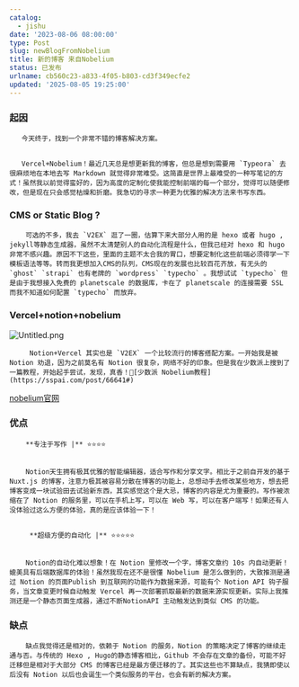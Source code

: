 ```yaml
---
catalog:
  - jishu
date: '2023-08-06 08:00:00'
type: Post
slug: newBlogFromNobelium
title: 新的博客 来自Nobelium
status: 已发布
urlname: cb560c23-a833-4f05-b803-cd3f349ecfe2
updated: '2025-08-05 19:25:00'
---
```


### 起因


       今天终于，找到一个非常不错的博客解决方案。


       Vercel+Nobelium！最近几天总是想更新我的博客，但总是想到需要用 `Typeora` 去很麻烦地在本地去写 Markdown 就觉得非常难受。这简直是世界上最难受的一种写笔记的方式！虽然我以前觉得蛮好的，因为高度的定制化使我能控制前端的每一个部分，觉得可以随便修改，但是现在只会感觉枯燥和折磨。我急切的寻求一种更为优雅的解决方法来书写东西。


### CMS or Static Blog ?


        可选的不多，我去 `V2EX` 逛了一圈，估算下来大部分人用的是 hexo 或者 hugo , jekyll等静态生成器，虽然不太清楚别人的自动化流程是什么，但我已经对 hexo 和 hugo 非常不感兴趣。原因不下这些，里面的主题不太合我的胃口，想要定制化这些前端必须得学一下模板语法等等。转而我更想加入CMS的队列，CMS现在的发展也比较百花齐放，有无头的 `ghost` `strapi` 也有老牌的 `wordpress` `typecho` 。我想试试 `typecho` 但是由于我想接入免费的 planetscale 的数据库，卡在了 planetscale 的连接需要 SSL 而我不知道如何配置 `typecho` 而放弃。


### Vercel+notion+nobelium


![Untitled.png](https://prod-files-secure.s3.us-west-2.amazonaws.com/ed141b76-e4f4-4030-b3c9-9f8f9925cc4f/0ecc86b3-acdd-477f-ab59-852a7f533d4c/Untitled.png?X-Amz-Algorithm=AWS4-HMAC-SHA256&X-Amz-Content-Sha256=UNSIGNED-PAYLOAD&X-Amz-Credential=ASIAZI2LB466U7YJY5RL%2F20250920%2Fus-west-2%2Fs3%2Faws4_request&X-Amz-Date=20250920T142434Z&X-Amz-Expires=3600&X-Amz-Security-Token=IQoJb3JpZ2luX2VjEHYaCXVzLXdlc3QtMiJHMEUCIQDkgqDbtzq20N%2F7ZNI7lZpqbHU53Zi4XpcsUn8AYyeyCQIgVl56Po7AFaADjZF7k65pbDvHedsqOmzwoSbICIIJmicqiAQI7%2F%2F%2F%2F%2F%2F%2F%2F%2F%2F%2FARAAGgw2Mzc0MjMxODM4MDUiDFaRIpF%2F3Y0mdpcRLircA6lk6Sg1zU%2BuXb%2FPN0Cko2eZTfH8chkAbpLP6OOq8T%2B0zSsfhJDjUl02auDDTyHNUqCtBM1mxuATr5u6UD86YE4E8d5uj%2FPcB1%2FekhZ6E4XxzdrscEXVEL4DPq%2Beg%2FY3g2a6%2Bzd%2FMMf%2BCXhJsEOtkFuacRFL%2B%2BeSFzkHoq2NWrpevSFbta3oR%2B4ggHpbebzoJKB21b0jvp6eTI%2FW%2FO0YUd9ESKc1zGmI5dKYgqms5iGa1bIAoOn3GTJYEA%2F7YjqDTeIZ9a3a0vWWQdGLPXKeMWTfU2APqQhLHBFAYFSBmrDLkEqFDq8cu9Y0VbRDYUVW5G4YvPSx3qUZzjxIYzPvnCl1AZBc5t1gQ%2BQ9WdxJ5MYJKWcUGlbg04q03eQX6ESfujrlCXXwhKuyGHa%2B2daVGVm8XGfwWRDkvgLO90W59BWtlv1ec3lKGCjNIHiAHkNHvarjTlFo59NVr7ubELaiuaBwi6dy2lD%2BcWxSgHvBbP2CTtj7SBreJykMde77C4qgWzLVTC7bP8UyeT3dRtkhKNY007EwCAb3KL3G4i4C83Gi1Fg2DoNKCQcl915B7t7sJSzaQm9zpIZQEQF5XuN2IlVxzC%2Fpy6ZDpo%2F925%2FF4QNpCD4d5R8pdFsMWkEcMIfeusYGOqUBQmVuXwLSOCprMvItlz8E7zmCBrK8xnmTuVPyECQ0IW8jG2q4gipfzHMhfqBOcVsg808RcTyokw86fnFWCnCP73vzDQlJ2M0fifo4FKJD5RJLCwWhW8mnBZOVeZBqBI2I19W%2FggYlYjKBlEZBIfqQHdsM5vS8OGrvnlW%2Fwjdf%2FTWwlVMnwCp5bBAQziyzpA4fEwS%2FKmaIFV0bPlz6myfu57%2BZtU8C&X-Amz-Signature=71e856382ef2587d699c61670e726d73eea691ff46801aea62befd63e162df83&X-Amz-SignedHeaders=host&x-amz-checksum-mode=ENABLED&x-id=GetObject)


         Notion+Vercel 其实也是 `V2EX` 一个比较流行的博客搭配方案。一开始我是被 Notion 劝退，因为之前莫名有 Notion 很复杂，网络不好的印象。但是我在少数派上搜到了一篇教程，开始起手尝试，发现，真香！🔗[少数派 Nobelium教程](https://sspai.com/post/66641#) 


[nobelium官网](https://nobelium.js.org/)


### 优点


        **专注于写作 |** ⭐⭐⭐⭐


        Notion天生拥有极其优雅的智能编辑器，适合写作和分享文字。相比于之前自开发的基于Nuxt.js 的博客，注意力极其被容易分散在博客的功能上，总想动手去修改某些地方，想去把博客变成一块试验田去试验新东西，其实感觉这个是大忌，博客的内容是尤为重要的。写作被浓缩在了 Notion 的服务里，可以在手机上写，可以在 Web 写，可以在客户端写！如果还有人没体验过这么方便的体验，真的是应该体验一下！


         **超级方便的自动化 |** ⭐⭐⭐⭐⭐


        Notion的自动化难以想象！在 Notion 里修改一个字，博客文章约 10s 内自动更新！媲美具有后端数据库的体验！虽然我现在还不是很懂 Nobelium 是怎么做到的，大致推测是通过 Notion 的页面Publish 到互联网的功能作为数据来源，可能有个 Notion API 钩子服务，当文章变更时候自动触发 Vercel 再一次部署抓取最新的数据来源实现更新。实际上我推测还是一个静态页面生成器，通过不断NotionAPI 主动触发达到类似 CMS 的功能。


### 缺点


        缺点我觉得还是相对的，依赖于 Notion 的服务，Notion 的策略决定了博客的继续走通与否。与传统的 Hexo , Hugo的静态博客相比，Github 不会存在文章的备份，可能不好迁移但是相对于大部分 CMS 的博客已经是最方便迁移的了。其实这些也不算缺点，我猜即使以后没有 Notion 以后也会诞生一个类似服务的平台，也会有新的解决方案。

